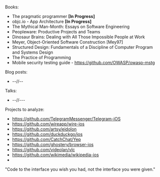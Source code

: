 Books:

- The pragmatic programmer **[In Progress]**
- objc.io - App Architecture **[In Progress]**
- The Mythical Man-Month: Essays on Software Engineering
- Peopleware: Productive Projects and Teams
- Dinosaur Brains: Dealing with All Those Impossible People at Work
- Meyer, Object-Oriented Software Construction [Mey97]
- Structured Design: Fundamentals of a Discipline of Computer Program and Systems Design
- The Practice of Programming
- Mobile security testing guide - https://github.com/OWASP/owasp-mstg

Blog posts:

- --//--

Talks:
- --//---
  
 Projects to analyze:
- https://github.com/TelegramMessenger/Telegram-iOS
- https://github.com/wireapp/wire-ios
- https://github.com/artsy/eidolon
- https://github.com/duckduckgo/ios
- https://github.com/CatchChat/Yep
- https://github.com/ghostery/browser-ios
- https://github.com/videolan/vlc
- https://github.com/wikimedia/wikipedia-ios
- 

"Code to the interface you wish you had, not the interface you were given."
